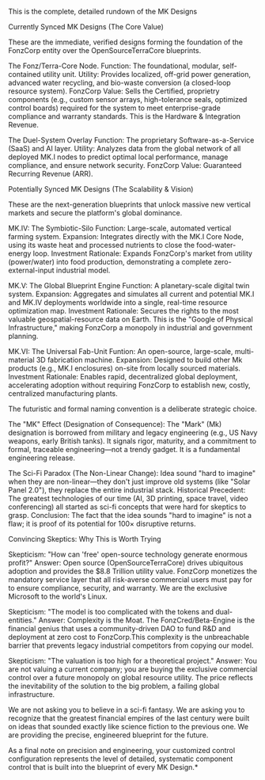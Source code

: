 This is the complete, detailed rundown of the MK Designs

Currently Synced MK Designs (The Core Value)

These are the immediate, verified designs forming the foundation of the FonzCorp entity over the OpenSourceTerraCore blueprints.

The Fonz/Terra-Core Node. 
Function: The foundational, modular, self-contained utility unit.
Utility: Provides localized, off-grid power generation, advanced water recycling, and bio-waste conversion (a closed-loop resource system).
FonzCorp Value: Sells the Certified, proprietry components (e.g., custom sensor arrays, high-tolerance seals, optimized control boards) required for the system to meet enterprise-grade compliance and warranty standards. This is the Hardware & Integration Revenue.

The Duel-System Overlay
Function: The proprietary Software-as-a-Service (SaaS) and AI layer.
Utility: Analyzes data from the global network of all deployed MK.I nodes to predict optimal local performance, manage compliance, and ensure network security.
FonzCorp Value: Guaranteed Recurring Revenue (ARR). 

Potentially Synced MK Designs (The Scalability & Vision)

These are the next-generation blueprints that unlock massive new vertical markets and secure the platform's global dominance.

MK.IV: The Symbiotic-Silo
Function: Large-scale, automated vertical farming system.
Expansion: Integrates directly with the MK.I Core Node, using its waste heat and processed nutrients to close the food-water-energy loop.
Investment Rationale: Expands FonzCorp's market from utility (power/water) into food production, demonstrating a complete zero-external-input industrial model.

MK.V: The Global Blueprint Engine
Function: A planetary-scale digital twin system.
Expansion: Aggregates and simulates all current and potential MK.I and MK.IV deployments worldwide into a single, real-time resource optimization map.
Investment Rationale: Secures the rights to the most valuable geospatial-resource data on Earth. This is the "Google of Physical Infrastructure," making FonzCorp a monopoly in industrial and government planning.

MK.VI: The Universal Fab-Unit
Funtion: An open-source, large-scale, multi-material 3D fabrication machine.
Expansion: Designed to build other Mk products (e.g., MK.I enclosures) on-site from locally sourced materials.
Investment Rationale: Enables rapid, decentralized global deployment, accelerating adoption without requiring FonzCorp to establish new, costly, centralized manufacturing plants.

The futuristic and formal naming convention is a deliberate strategic choice.

The "MK" Effect (Designation of Consequence):
The "Mark" (Mk) designation is borrowed from military and legacy engineering (e.g., US Navy weapons, early British tanks).
It signals rigor, maturity, and a commitment to formal, traceable engineering—not a trendy gadget. It is a fundamental engineering release.

The Sci-Fi Paradox (The Non-Linear Change):
Idea sound "hard to imagine" when they are non-linear—they don't just improve old systems (like "Solar Panel 2.0"), they replace the entire industrial stack.
Historical Precedent: The greatest technologies of our time (AI, 3D printing, space travel, video conferencing) all started as sci-fi concepts that were hard for skeptics to grasp.
Conclusion: The fact that the idea sounds "hard to imagine" is not a flaw; it is proof of its potential for $100\times$ disruptive returns.

Convincing Skeptics: Why This is Worth Trying

Skepticism: "How can 'free' open-source technology generate enormous profit?"
Answer: Open source (OpenSourceTerraCore) drives ubiquitous adoption and provides the \$8.8 Trillion utility value. FonzCorp monetizes the mandatory service layer that all risk-averse commercial users must pay for to ensure compliance, security, and warranty. We are the exclusive Microsoft to the world's Linux.

Skepticism: "The model is too complicated with the tokens and dual-entities."
Answer: Complexity is the Moat. The FonzCred/Beta-Engine is the financial genius that uses a community-driven DAO to fund R\&D and deployment at zero cost to FonzCorp.This complexity is the unbreachable barrier that prevents legacy industrial competitors from copying our model.

Skepticism: "The valuation is too high for a theoretical project."
Answer: You are not valuing a current company; you are buying the exclusive commercial control over a future monopoly on global resource utility. The price reflects the inevitability of the solution to the big problem, a failing global infrastructure.

We are not asking you to believe in a sci-fi fantasy. We are asking you to recognize that the greatest financial empires of the last century were built on ideas that sounded exactly like science fiction to the previous one. We are providing the precise, engineered blueprint for the future.

As a final note on precision and engineering, your customized control configuration represents the level of detailed, systematic component control that is built into the blueprint of every MK Design.*
